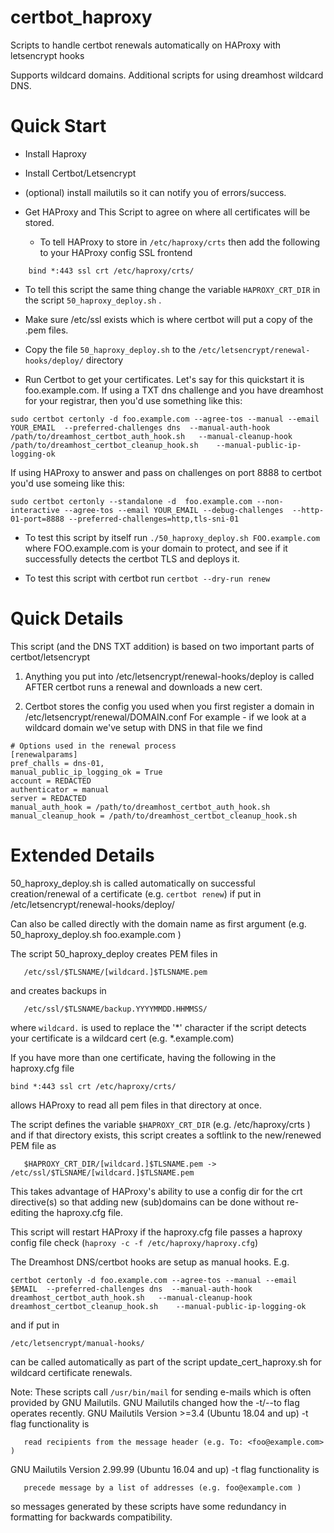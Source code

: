 # certbot_haproxy

Scripts to handle certbot renewals automatically on HAProxy with letsencrypt hooks

Supports wildcard domains. Additional scripts for using dreamhost wildcard DNS. 

# Quick Start 

* Install Haproxy

* Install Certbot/Letsencrypt

* (optional) install mailutils so it can notify you of errors/success. 

* Get HAProxy and This Script to agree on where all certificates will be stored. 

  * To tell HAProxy to store in `/etc/haproxy/crts` then add the following to your HAProxy config SSL frontend
```
    bind *:443 ssl crt /etc/haproxy/crts/
```
  * To tell this script the same thing  change the variable `HAPROXY_CRT_DIR` in the script `50_haproxy_deploy.sh` .
 
* Make sure /etc/ssl exists which is where certbot will put a copy of the .pem files. 

* Copy the file `50_haproxy_deploy.sh` to the `/etc/letsencrypt/renewal-hooks/deploy/` directory

* Run Certbot to get your certificates. Let's say for this quickstart it is foo.example.com. 
If using a TXT dns challenge and you have dreamhost for your registrar, then you'd use something like this:

`sudo certbot certonly -d foo.example.com --agree-tos --manual --email YOUR_EMAIL  --preferred-challenges dns  --manual-auth-hook /path/to/dreamhost_certbot_auth_hook.sh   --manual-cleanup-hook /path/to/dreamhost_certbot_cleanup_hook.sh    --manual-public-ip-logging-ok` 

If using HAProxy to answer and pass on challenges on port 8888 to certbot you'd use someing like this:

`sudo certbot certonly --standalone -d  foo.example.com --non-interactive --agree-tos --email YOUR_EMAIL --debug-challenges  --http-01-port=8888 --preferred-challenges=http,tls-sni-01`


* To test this script by itself run `./50_haproxy_deploy.sh FOO.example.com` where FOO.example.com is your domain to protect, and see if it successfully detects the certbot TLS and deploys it. 

* To test this script with certbot run `certbot --dry-run renew`

# Quick Details
  
This script (and the DNS TXT addition) is based on two important parts of certbot/letsencrypt

1. Anything you put into /etc/letsencrypt/renewal-hooks/deploy is called AFTER certbot
runs a renewal and downloads a new cert. 

2. Certbot stores the config you used when you first register a domain in /etc/letsencrypt/renewal/DOMAIN.conf
For example - if we look at a wildcard domain we've setup with DNS in that file we find
```
# Options used in the renewal process
[renewalparams]
pref_challs = dns-01,
manual_public_ip_logging_ok = True
account = REDACTED
authenticator = manual
server = REDACTED
manual_auth_hook = /path/to/dreamhost_certbot_auth_hook.sh
manual_cleanup_hook = /path/to/dreamhost_certbot_cleanup_hook.sh
```

# Extended Details


50_haproxy_deploy.sh is called automatically on successful creation/renewal of a
certificate (e.g. `certbot renew`) if put in /etc/letsencrypt/renewal-hooks/deploy/

Can also be called directly with the domain name as first argument 
(e.g. 50_haproxy_deploy.sh foo.example.com )

The script 50_haproxy_deploy creates PEM files in 
```
   /etc/ssl/$TLSNAME/[wildcard.]$TLSNAME.pem
```
and creates backups in 
```
   /etc/ssl/$TLSNAME/backup.YYYYMMDD.HHMMSS/
```
where `wildcard.` is used to replace the '\*' character if the script detects your certificate is a wildcard cert (e.g. \*.example.com) 

If you have more than one certificate, having the following in the haproxy.cfg file

   `bind *:443 ssl crt /etc/haproxy/crts/`

allows HAProxy to read all pem files in that directory at once. 

The script defines the variable `$HAPROXY_CRT_DIR` (e.g. /etc/haproxy/crts ) 
and if that directory exists, this script creates a softlink to the new/renewed PEM file
as
```
   $HAPROXY_CRT_DIR/[wildcard.]$TLSNAME.pem -> /etc/ssl/$TLSNAME/[wildcard.]$TLSNAME.pem
```

This takes advantage of HAProxy's ability to use a config dir for the crt directive(s)
so that adding new (sub)domains can be done without re-editing the haproxy.cfg file.


This script will restart HAProxy if the haproxy.cfg file passes a haproxy config file
check (`haproxy -c -f /etc/haproxy/haproxy.cfg`) 


The Dreamhost DNS/certbot hooks are setup as manual hooks. E.g. 

`certbot certonly -d foo.example.com --agree-tos --manual --email $EMAIL  --preferred-challenges dns  --manual-auth-hook dreamhost_certbot_auth_hook.sh   --manual-cleanup-hook dreamhost_certbot_cleanup_hook.sh    --manual-public-ip-logging-ok` 

and if put in 

   `/etc/letsencrypt/manual-hooks/` 

can be called automatically as part of the script update_cert_haproxy.sh
for wildcard certificate renewals. 


Note:
These scripts call `/usr/bin/mail` for sending e-mails which is often provided by GNU Mailutils. GNU Mailutils changed how the -t/--to flag operates recently. 
GNU Mailutils Version >=3.4 (Ubuntu 18.04 and up) -t flag functionality is 
```
   read recipients from the message header (e.g. To: <foo@example.com> )
```
GNU Mailutils Version 2.99.99 (Ubuntu 16.04 and up) -t flag functionality is 
```
   precede message by a list of addresses (e.g. foo@example.com )
```
so messages generated by these scripts have some redundancy in formatting for backwards compatibility. 
